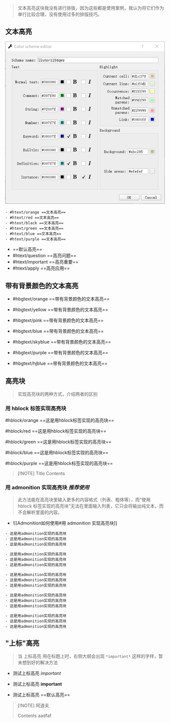 >文本高亮这块我没有进行排版，因为这些都是使用案例，我认为将它们作为单行比较合理，没有使用过多的排版技巧。
## 文本高亮

![2021-4-26 11-29-46|inlR|210](2021-4-26%2011-29-46.png)

```ad-cade
- #htext/orange ==文本高亮==
- #htext/red ==文本高亮==
- #htext/black ==文本高亮==
- #htext/green ==文本高亮==
- #htext/blue ==文本高亮==
- #htext/purple ==文本高亮==
```
- ==默认高亮==
- #htext/question ==高亮问题==
- #htext/important ==高亮重要==
- #htext/apply ==高亮应用==

## 带有背景颜色的文本高亮
- #hbgtext/orange ==带有背景颜色的文本高亮== 

- #hbgtext/yellow ==带有背景颜色的文本高亮==

- #hbgtext/pink ==带有背景颜色的文本高亮==

- #hbgtext/blue ==带有背景颜色的文本高亮==

- #hbgtext/skyblue ==带有背景颜色的文本高亮==

- #hbgtext/purple ==带有背景颜色的文本高亮==

- #hbgtext/hjblue ==带有背景颜色的文本高亮==
## 高亮块
>实现高亮块的两种方式，介绍两者的区别
### 用 hblock 标签实现高亮块
#hblock/orange ==这是用hblock标签实现的高亮块==

#hblock/red ==这是用hblock标签实现的高亮块==

#hblock/green ==这是用hblock标签实现的高亮块==

#hblock/blue ==这是用hblock标签实现的高亮块==

#hblock/purple ==这是用hblock标签实现的高亮块==

> [!NOTE] Title
> Contents

### 用 admonition 实现高亮块 *推荐使用*


>此方法能在高亮块里输入更多的内容格式（列表、粗体等），而“使用 hblock 标签实现的高亮块”无法在里面输入列表，它只会将输出纯文本，而不会解析里面的内容。

- ![[Admonition如何使用#用 admonition 实现高亮块]]

```ad-orange
- 这是用admonition实现的高亮块
- 这是用admonition实现的高亮块
- 这是用admonition实现的高亮块
```

```ad-blue
- 这是用admonition实现的高亮块
- 这是用admonition实现的高亮块
- 这是用admonition实现的高亮块
```

```ad-red
- 这是用admonition实现的高亮块
- 这是用admonition实现的高亮块
- 这是用admonition实现的高亮块
```

```ad-green
- 这是用admonition实现的高亮块
- 这是用admonition实现的高亮块
- 这是用admonition实现的高亮块
```


```ad-purple
- 这是用admonition实现的高亮块
- 这是用admonition实现的高亮块
- 这是用admonition实现的高亮块
```

## "上标"高亮
>当 上标高亮 用在标题上时，右侧大纲会出现 `*important*` 这样的字样，暂未想到好的解决方法

- 测试上标高亮 *important*

- 测试上标高亮 **important**

- 测试上标高亮 ==默认高亮==



> [!NOTE] 阿道夫
> 
> Contents
> aadfaf

